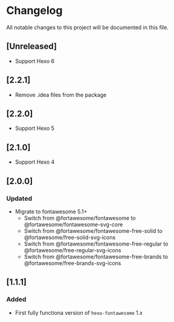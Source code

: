 # Changelog
All notable changes to this project will be documented in this file.

## [Unreleased]
- Support Hexo 6

## [2.2.1]
- Remove .idea files from the package

## [2.2.0]
- Support Hexo 5

## [2.1.0]
- Support Hexo 4

## [2.0.0]
### Updated
- Migrate to fontawesome 5.1+
  - Switch from @fortawesome/fontawesome to @fortawesome/fontawesome-svg-core
  - Switch from @fortawesome/fontawesome-free-solid to @fortawesome/free-solid-svg-icons
  - Switch from @fortawesome/fontawesome-free-regular to @fortawesome/free-regular-svg-icons
  - Switch from @fortawesome/fontawesome-free-brands to @fortawesome/free-brands-svg-icons

## [1.1.1]
### Added
- First fully functiona version of `hexo-fontawesome` 1.x
